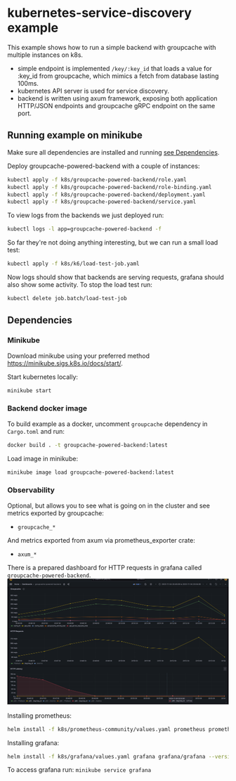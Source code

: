 # kubernetes-service-discovery example

This example shows how to run a simple backend with groupcache with multiple instances on k8s.
- simple endpoint is implemented `/key/:key_id` that loads a value for :key_id from groupcache,
  which mimics a fetch from database lasting 100ms.
- kubernetes API server is used for service discovery.
- backend is written using axum framework,
  exposing both application HTTP/JSON endpoints and groupcache gRPC endpoint on the same port.

## Running example on minikube

Make sure all dependencies are installed and running [see Dependencies](#dependencies).

Deploy groupcache-powered-backend with a couple of instances:
```bash
kubectl apply -f k8s/groupcache-powered-backend/role.yaml
kubectl apply -f k8s/groupcache-powered-backend/role-binding.yaml
kubectl apply -f k8s/groupcache-powered-backend/deployment.yaml
kubectl apply -f k8s/groupcache-powered-backend/service.yaml
```

To view logs from the backends we just deployed run:
```bash
kubectl logs -l app=groupcache-powered-backend -f
```

So far they're not doing anything interesting, but we can run a small load test:
```bash
kubectl apply -f k8s/k6/load-test-job.yaml
```

Now logs should show that backends are serving requests, grafana should also show some activity.
To stop the load test run:
```bash
kubectl delete job.batch/load-test-job
```

## Dependencies

### Minikube

Download minikube using your preferred method <https://minikube.sigs.k8s.io/docs/start/>.

Start kubernetes locally:
```bash
minikube start
```

### Backend docker image

To build example as a docker, uncomment `groupcache` dependency in `Cargo.toml` and run:
```bash
docker build . -t groupcache-powered-backend:latest
```

Load image in minikube:
```bash
minikube image load groupcache-powered-backend:latest
```

### Observability
Optional, but allows you to see what is going on in the cluster and see metrics exported by groupcache:
- `groupcache_*`

And metrics exported from axum via prometheus_exporter crate:
- `axum_*`

There is a prepared dashboard for HTTP requests in grafana called `groupcache-powered-backend`.
![grafana](../../imgs/grafana.png)


Installing prometheus:
```bash
helm install -f k8s/prometheus-community/values.yaml prometheus prometheus-community/prometheus --version 25.3.1
```

Installing grafana:
```bash
helm install -f k8s/grafana/values.yaml grafana grafana/grafana --version 6.61.1
```

To access grafana run:
`minikube service grafana`
